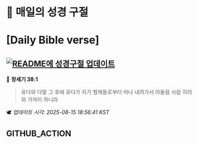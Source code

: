 # 🙏 매일의 성경 구절
# [Daily Bible verse]
## [![README에 성경구절 업데이트](https://github.com/DONGSUKA/first_test/actions/workflows/update-readme-bible.yml/badge.svg)](https://github.com/DONGSUKA/first_test/actions/workflows/update-readme-bible.yml)
<!-- START_BIBLE_VERSE -->
📖 **창세기 38:1**
> 유다와 다말 그 후에 유다가 자기 형제들로부터 떠나 내려가서 아둘람 사람 히라와 가까이 하니라

🕊️ _업데이트 시각: 2025-08-15 18:56:41 KST_
  <!-- END_BIBLE_VERSE -->
## GITHUB_ACTION
